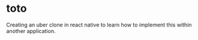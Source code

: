 # toto
Creating an uber clone in react native to learn how to implement this within another application.
